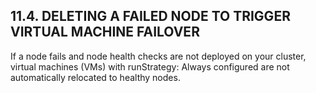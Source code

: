 ## 11.4. DELETING A FAILED NODE TO TRIGGER VIRTUAL MACHINE FAILOVER

If a node fails and node health checks  are not deployed on your cluster, virtual machines (VMs) with runStrategy: Always configured are not automatically relocated to healthy nodes.


